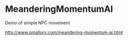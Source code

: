 MeanderingMomentumAI
====================

Demo of simple NPC movement

http://www.pmallory.com/meandering-momentum-ai.html
